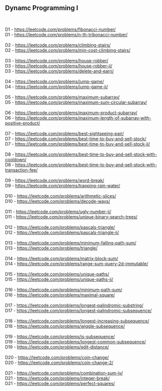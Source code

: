 ## Dynamc Programming I

<br>

D1 - https://leetcode.com/problems/fibonacci-number/ <br>
D1 - https://leetcode.com/problems/n-th-tribonacci-number/ <br>
<br>
D2 - https://leetcode.com/problems/climbing-stairs/ <br>
D2 - https://leetcode.com/problems/min-cost-climbing-stairs/ <br>
<br>
D3 - https://leetcode.com/problems/house-robber/ <br>
D3 - https://leetcode.com/problems/house-robber-ii/ <br>
D3 - https://leetcode.com/problems/delete-and-earn/ <br>
<br>
D4 - https://leetcode.com/problems/jump-game/ <br>
D4 - https://leetcode.com/problems/jump-game-ii/ <br>
<br>
D5 - https://leetcode.com/problems/maximum-subarray/ <br>
D5 - https://leetcode.com/problems/maximum-sum-circular-subarray/ <br>
<br>
D6 - https://leetcode.com/problems/maximum-product-subarray/ <br>
D6 - https://leetcode.com/problems/maximum-length-of-subarray-with-positive-product/ <br>
<br>
D7 - https://leetcode.com/problems/best-sightseeing-pair/ <br>
D7 - https://leetcode.com/problems/best-time-to-buy-and-sell-stock/ <br>
D7 - https://leetcode.com/problems/best-time-to-buy-and-sell-stock-ii/ <br>
<br>
D8 - https://leetcode.com/problems/best-time-to-buy-and-sell-stock-with-cooldown/ <br>
D8 - https://leetcode.com/problems/best-time-to-buy-and-sell-stock-with-transaction-fee/ <br>
<br>
D9 - https://leetcode.com/problems/word-break/ <br>
D9 - https://leetcode.com/problems/trapping-rain-water/ <br>
<br>
D10 - https://leetcode.com/problems/arithmetic-slices/ <br>
D10 - https://leetcode.com/problems/decode-ways/ <br>
<br>
D11 - https://leetcode.com/problems/ugly-number-ii/ <br>
D11 - https://leetcode.com/problems/unique-binary-search-trees/ <br>
<br>
D12 - https://leetcode.com/problems/pascals-triangle/ <br>
D12 - https://leetcode.com/problems/pascals-triangle-ii/ <br>
<br>
D13 - https://leetcode.com/problems/minimum-falling-path-sum/ <br>
D13 - https://leetcode.com/problems/triangle/ <br>
<br>
D14 - https://leetcode.com/problems/matrix-block-sum/ <br>
D14 - https://leetcode.com/problems/range-sum-query-2d-immutable/ <br>
<br>
D15 - https://leetcode.com/problems/unique-paths/ <br>
D15 - https://leetcode.com/problems/unique-paths-ii/ <br>
<br>
D16 - https://leetcode.com/problems/minimum-path-sum/ <br>
D16 - https://leetcode.com/problems/maximal-square/ <br>
<br>
D17 - https://leetcode.com/problems/longest-palindromic-substring/ <br>
D17 - https://leetcode.com/problems/longest-palindromic-subsequence/ <br>
<br>
D18 - https://leetcode.com/problems/longest-increasing-subsequence/ <br>
D18 - https://leetcode.com/problems/wiggle-subsequence/ <br>
<br>
D19 - https://leetcode.com/problems/is-subsequence/ <br>
D19 - https://leetcode.com/problems/longest-common-subsequence/ <br>
D19 - https://leetcode.com/problems/edit-distance/ <br>
<br>
D20 - https://leetcode.com/problems/coin-change/ <br>
D20 - https://leetcode.com/problems/coin-change-2/ <br>
<br>
D21 - https://leetcode.com/problems/combination-sum-iv/ <br>
D21 - https://leetcode.com/problems/integer-break/ <br>
D21 - https://leetcode.com/problems/perfect-squares/ <br>